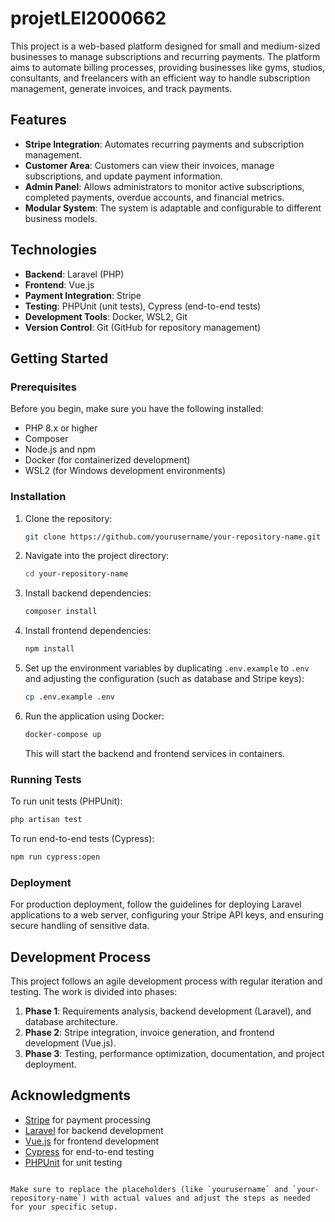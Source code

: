 # projetLEI2000662

This project is a web-based platform designed for small and medium-sized businesses to manage subscriptions and recurring payments. The platform aims to automate billing processes, providing businesses like gyms, studios, consultants, and freelancers with an efficient way to handle subscription management, generate invoices, and track payments.

## Features

- **Stripe Integration**: Automates recurring payments and subscription management.
- **Customer Area**: Customers can view their invoices, manage subscriptions, and update payment information.
- **Admin Panel**: Allows administrators to monitor active subscriptions, completed payments, overdue accounts, and financial metrics.
- **Modular System**: The system is adaptable and configurable to different business models.
  
## Technologies

- **Backend**: Laravel (PHP)
- **Frontend**: Vue.js
- **Payment Integration**: Stripe
- **Testing**: PHPUnit (unit tests), Cypress (end-to-end tests)
- **Development Tools**: Docker, WSL2, Git
- **Version Control**: Git (GitHub for repository management)
  
## Getting Started

### Prerequisites

Before you begin, make sure you have the following installed:

- PHP 8.x or higher
- Composer
- Node.js and npm
- Docker (for containerized development)
- WSL2 (for Windows development environments)
  
### Installation

1. Clone the repository:

   ```bash
   git clone https://github.com/yourusername/your-repository-name.git
   ```

2. Navigate into the project directory:

   ```bash
   cd your-repository-name
   ```

3. Install backend dependencies:

   ```bash
   composer install
   ```

4. Install frontend dependencies:

   ```bash
   npm install
   ```

5. Set up the environment variables by duplicating `.env.example` to `.env` and adjusting the configuration (such as database and Stripe keys):

   ```bash
   cp .env.example .env
   ```

6. Run the application using Docker:

   ```bash
   docker-compose up
   ```

   This will start the backend and frontend services in containers.

### Running Tests

To run unit tests (PHPUnit):

```bash
php artisan test
```

To run end-to-end tests (Cypress):

```bash
npm run cypress:open
```

### Deployment

For production deployment, follow the guidelines for deploying Laravel applications to a web server, configuring your Stripe API keys, and ensuring secure handling of sensitive data.

## Development Process

This project follows an agile development process with regular iteration and testing. The work is divided into phases:

1. **Phase 1**: Requirements analysis, backend development (Laravel), and database architecture.
2. **Phase 2**: Stripe integration, invoice generation, and frontend development (Vue.js).
3. **Phase 3**: Testing, performance optimization, documentation, and project deployment.


## Acknowledgments

- [Stripe](https://stripe.com) for payment processing
- [Laravel](https://laravel.com) for backend development
- [Vue.js](https://vuejs.org) for frontend development
- [Cypress](https://www.cypress.io) for end-to-end testing
- [PHPUnit](https://phpunit.de) for unit testing
```

Make sure to replace the placeholders (like `yourusername` and `your-repository-name`) with actual values and adjust the steps as needed for your specific setup.
